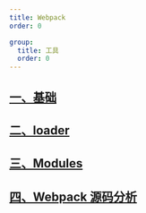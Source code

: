 ```yaml
---
title: Webpack
order: 0

group:
  title: 工具
  order: 0
---
```


## [一、基础](/project/webpack/base)

## [二、loader](/project/webpack/loader)

## [三、Modules](/project/webpack/modules)

## [四、Webpack 源码分析](/project/webpack/webpack)
